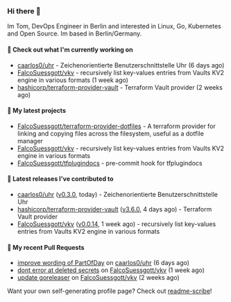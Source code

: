 ### Hi there 👋

Im Tom, DevOps Engineer in Berlin and interested in Linux, Go, Kubernetes and Open Source.
Im based in Berlin/Germany.

#### 👷 Check out what I'm currently working on

- [caarlos0/uhr](https://github.com/caarlos0/uhr) - Zeichenorientierte Benutzerschnittstelle Uhr (6 days ago)
- [FalcoSuessgott/vkv](https://github.com/FalcoSuessgott/vkv) - recursively list key-values entries from Vaults KV2 engine in various formats (1 week ago)
- [hashicorp/terraform-provider-vault](https://github.com/hashicorp/terraform-provider-vault) - Terraform Vault provider (2 weeks ago)

#### 🌱 My latest projects

- [FalcoSuessgott/terraform-provider-dotfiles](https://github.com/FalcoSuessgott/terraform-provider-dotfiles) - A terraform provider for linking and copying files across the filesystem, useful as a dotfile manager
- [FalcoSuessgott/vkv](https://github.com/FalcoSuessgott/vkv) - recursively list key-values entries from Vaults KV2 engine in various formats
- [FalcoSuessgott/tfplugindocs](https://github.com/FalcoSuessgott/tfplugindocs) - pre-commit hook for tfplugindocs

#### 🔭 Latest releases I've contributed to

- [caarlos0/uhr](https://github.com/caarlos0/uhr) ([v0.3.0](https://github.com/caarlos0/uhr/releases/tag/v0.3.0), today) - Zeichenorientierte Benutzerschnittstelle Uhr
- [hashicorp/terraform-provider-vault](https://github.com/hashicorp/terraform-provider-vault) ([v3.6.0](https://github.com/hashicorp/terraform-provider-vault/releases/tag/v3.6.0), 4 days ago) - Terraform Vault provider
- [FalcoSuessgott/vkv](https://github.com/FalcoSuessgott/vkv) ([v0.0.14](https://github.com/FalcoSuessgott/vkv/releases/tag/v0.0.14), 1 week ago) - recursively list key-values entries from Vaults KV2 engine in various formats

#### 🔨 My recent Pull Requests

- [improve wording of PartOfDay](https://github.com/caarlos0/uhr/pull/1) on [caarlos0/uhr](https://github.com/caarlos0/uhr) (6 days ago)
- [dont error at deleted secrets](https://github.com/FalcoSuessgott/vkv/pull/63) on [FalcoSuessgott/vkv](https://github.com/FalcoSuessgott/vkv) (1 week ago)
- [update goreleaser](https://github.com/FalcoSuessgott/vkv/pull/60) on [FalcoSuessgott/vkv](https://github.com/FalcoSuessgott/vkv) (2 weeks ago)

Want your own self-generating profile page? Check out [readme-scribe](https://github.com/muesli/readme-scribe)!
